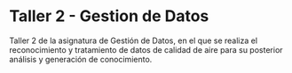 # Taller 2 - Gestion de Datos
Taller 2 de la asignatura de Gestión de Datos, en el que se realiza el reconocimiento y tratamiento de datos de calidad de aire para su posterior análisis y generación de conocimiento.
